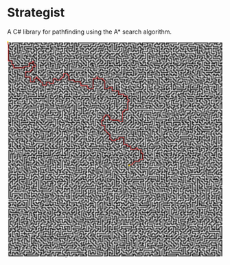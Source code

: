 Strategist
=======================

A C# library for pathfinding using the A* search algorithm.

<img alt="Example" src="https://github.com/GHamrouni/Strategist/raw/master/output.jpg" />





